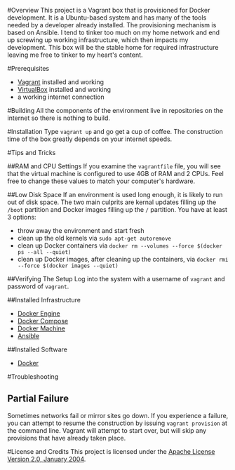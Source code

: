 #Overview
This project is a Vagrant box that is provisioned for Docker development.  It is a Ubuntu-based system and 
has many of the tools needed by a developer already installed.  The provisioning mechanism is based on Ansible.
I tend to tinker too much on my home network and end up screwing up working infrastructure, which then impacts 
my development.  This box will be the stable home for required infrastructure leaving me free to tinker to my
heart's content.

#Prerequisites

* [Vagrant](https://www.vagrantup.com/) installed and working
* [VirtualBox](https://www.virtualbox.org/) installed and working
* a working internet connection

#Building
All the components of the environment live in repositories on the internet so there is nothing to build.

#Installation
Type `vagrant up` and go get a cup of coffee.  The construction time of the box greatly depends on your internet speeds.

#Tips and Tricks

##RAM and CPU Settings
If you examine the `vagrantfile` file, you will see that the virtual machine is configured to use 4GB of RAM and
2 CPUs.  Feel free to change these values to match your computer's hardware.

##Low Disk Space
If an environment is used long enough, it is likely to run out of disk space.  The two main culprits are kernal updates 
filling up the `/boot` partition and Docker images filling up the `/` partition.  You have at least 3 options:

* throw away the environment and start fresh
* clean up the old kernels via `sudo apt-get autoremove`
* clean up Docker containers via `docker rm --volumes --force $(docker ps --all --quiet)`
* clean up Docker images, after cleaning up the containers, via `docker rmi --force $(docker images --quiet)`
 
##Verifying The Setup
Log into the system with a username of `vagrant` and password of `vagrant`.

##Installed Infrastructure
* [Docker Engine](https://docs.docker.com/)
* [Docker Compose](https://docs.docker.com/compose/)
* [Docker Machine](https://docs.docker.com/machine/)
* [Ansible](http://www.ansible.com/)

##Installed Software

* [Docker](https://www.docker.com/)

#Troubleshooting

## Partial Failure
Sometimes networks fail or mirror sites go down. If you experience a failure, you can attempt to resume the construction 
by issuing `vagrant provision` at the command line.  Vagrant will attempt to start over, but will skip any provisions that
have already taken place. 

#License and Credits
This project is licensed under the [Apache License Version 2.0, January 2004](http://www.apache.org/licenses/).

